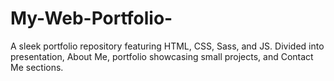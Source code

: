 # My-Web-Portfolio-
A sleek portfolio repository featuring HTML, CSS, Sass, and JS. Divided into presentation, About Me, portfolio showcasing small projects, and Contact Me sections.
